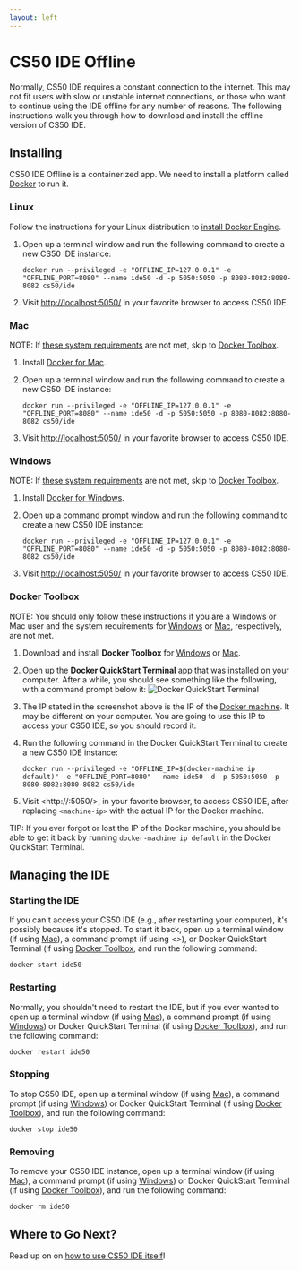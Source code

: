 ```yaml
---
layout: left
---
```


# CS50 IDE Offline

Normally, CS50 IDE requires a constant connection to the internet. This may not fit users with slow or unstable internet connections, or those who want to continue using the IDE offline for any number of reasons. The following instructions walk you through how to download and install the offline version of CS50 IDE.

## Installing

CS50 IDE Offline is a containerized app. We need to install a platform called [Docker](https://www.docker.com/what-docker) to run it.

### Linux

Follow the instructions for your Linux distribution to [install Docker Engine](https://docs.docker.com/engine/installation/linux/).

1. Open up a terminal window and run the following command to create a new CS50 IDE instance:

    ```
    docker run --privileged -e "OFFLINE_IP=127.0.0.1" -e "OFFLINE_PORT=8080" --name ide50 -d -p 5050:5050 -p 8080-8082:8080-8082 cs50/ide
    ```
 
1. Visit <http://localhost:5050/> in your favorite browser to access CS50 IDE.

### Mac

NOTE: If [these system requirements](https://docs.docker.com/docker-for-mac/install/#what-to-know-before-you-install) are not met, skip to [Docker Toolbox](#docker-toolbox).

1. Install [Docker for Mac](https://docs.docker.com/docker-for-mac/install/).
1. Open up a terminal window and run the following command to create a new CS50 IDE instance:

    ```
    docker run --privileged -e "OFFLINE_IP=127.0.0.1" -e "OFFLINE_PORT=8080" --name ide50 -d -p 5050:5050 -p 8080-8082:8080-8082 cs50/ide
    ```

1. Visit <http://localhost:5050/> in your favorite browser to access CS50 IDE.

### Windows

NOTE: If [these system requirements](https://docs.docker.com/docker-for-windows/install/#what-to-know-before-you-install) are not met, skip to [Docker Toolbox](#docker-toolbox).

1. Install [Docker for Windows](https://docs.docker.com/docker-for-mac/install/).
1. Open up a command prompt window and run the following command to create a new CS50 IDE instance:

    ```
    docker run --privileged -e "OFFLINE_IP=127.0.0.1" -e "OFFLINE_PORT=8080" --name ide50 -d -p 5050:5050 -p 8080-8082:8080-8082 cs50/ide
    ```

1. Visit <http://localhost:5050/> in your favorite browser to access CS50 IDE.

### Docker Toolbox

NOTE: You should only follow these instructions if you are a Windows or Mac user and the system requirements for [Windows](#windows) or [Mac](#mac), respectively, are not met.

1. Download and install **Docker Toolbox** for [Windows](https://docs.docker.com/toolbox/toolbox_install_windows/) or [Mac](https://docs.docker.com/toolbox/toolbox_install_mac/).

1. Open up the **Docker QuickStart Terminal** app that was installed on your computer. After a while, you should see something like the following, with a command prompt below it:
    ![Docker QuickStart Terminal](docker-quickstart-terminal.png)

1. The IP stated in the screenshot above is the IP of the [Docker machine](https://docs.docker.com/machine/overview/). It may be different on your computer. You are going to use this IP to access your CS50 IDE, so you should record it.

1. Run the following command in the Docker QuickStart Terminal to create a new CS50 IDE instance:
 
    ```
    docker run --privileged -e "OFFLINE_IP=$(docker-machine ip default)" -e "OFFLINE_PORT=8080" --name ide50 -d -p 5050:5050 -p 8080-8082:8080-8082 cs50/ide
    ```

1. Visit <http://<machine-ip>:5050/>, in your favorite browser, to access CS50 IDE, after replacing `<machine-ip>` with the actual IP for the Docker machine.

TIP: If you ever forgot or lost the IP of the Docker machine, you should be able to get it back by running `docker-machine ip default` in the Docker QuickStart Terminal.


## Managing the IDE

### Starting the IDE

If you can't access your CS50 IDE (e.g., after restarting your computer), it's possibly because it's stopped. To start it back, open up a terminal window (if using [Mac](#mac)), a command prompt (if using *<<windows>>*), or Docker QuickStart Terminal (if using [Docker Toolbox](#docker-toolbox), and run the following command:

```
docker start ide50
```

### Restarting

Normally, you shouldn't need to restart the IDE, but if you ever wanted to open up a terminal window (if using [Mac](#mac)), a command prompt (if using [Windows](#windows)) or Docker QuickStart Terminal (if using [Docker Toolbox](#docker-toolbox)), and run the following command:

```
docker restart ide50
```

### Stopping

To stop CS50 IDE, open up a terminal window (if using [Mac](#mac)), a command prompt (if using [Windows](#windows)) or Docker QuickStart Terminal (if using [Docker Toolbox](#docker-toolbox)), and run the following command:

```
docker stop ide50
```

### Removing

To remove your CS50 IDE instance, open up a terminal window (if using [Mac](#mac)), a command prompt (if using [Windows](#windows)) or Docker QuickStart Terminal (if using [Docker Toolbox](#docker-toolbox)), and run the following command:

```
docker rm ide50
```

## Where to Go Next?

Read up on on [how to use CS50 IDE itself](/ide50)!
